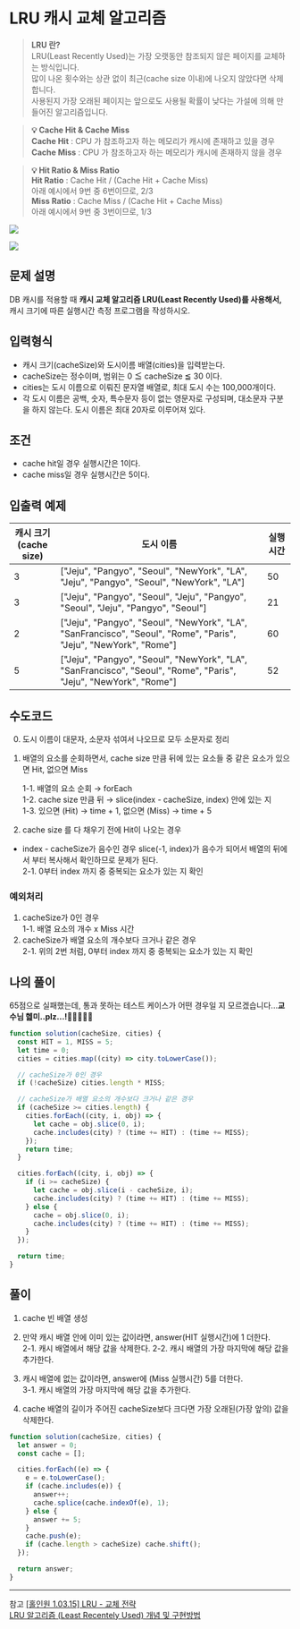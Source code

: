 # LRU 캐시 교체 알고리즘

> **LRU 란?** \
> LRU(Least Recently Used)는 가장 오랫동안 참조되지 않은 페이지를 교체하는 방식입니다. \
> 많이 나온 횟수와는 상관 없이 최근(cache size 이내)에 나오지 않았다면 삭제합니다.\
> 사용된지 가장 오래된 페이지는 앞으로도 사용될 확률이 낮다는 가설에 의해 만들어진 알고리즘입니다.

> **💡 Cache Hit & Cache Miss**\
> **Cache Hit** : CPU 가 참조하고자 하는 메모리가 캐시에 존재하고 있을 경우\
> **Cache Miss** : CPU 가 참조하고자 하는 메모리가 캐시에 존재하지 않을 경우

> **💡 Hit Ratio & Miss Ratio** \
> **Hit Ratio** : Cache Hit / (Cache Hit + Cache Miss) \
> 아래 예시에서 9번 중 6번이므로, 2/3 \
> **Miss Ratio** : Cache Miss / (Cache Hit + Cache Miss)\
> 아래 예시에서 9번 중 3번이므로, 1/3

![](https://velog.velcdn.com/images/iberis/post/ec6632aa-6964-4fe6-8cbe-19cfe40a3606/image.jpg)

![](https://velog.velcdn.com/images/iberis/post/159d6451-9cbd-4f3f-bfe9-9cec86528b2a/image.jpg)

## 문제 설명

DB 캐시를 적용할 때 **캐시 교체 알고리즘 LRU(Least Recently Used)를 사용해서,** 캐시 크기에 따른 실행시간 측정 프로그램을 작성하시오.

## 입력형식

- 캐시 크기(cacheSize)와 도시이름 배열(cities)을 입력받는다.
- cacheSize는 정수이며, 범위는 0 ≦ cacheSize ≦ 30 이다.
- cities는 도시 이름으로 이뤄진 문자열 배열로, 최대 도시 수는 100,000개이다.
- 각 도시 이름은 공백, 숫자, 특수문자 등이 없는 영문자로 구성되며, 대소문자 구분을 하지 않는다. 도시 이름은 최대 20자로 이루어져 있다.

## 조건

- cache hit일 경우 실행시간은 1이다.
- cache miss일 경우 실행시간은 5이다.

## 입출력 예제

| 캐시 크기 </br>(cache size) | 도시 이름                                                                                                         | 실행 시간 |
| --------------------------- | ----------------------------------------------------------------------------------------------------------------- | --------- |
| 3                           | ["Jeju", "Pangyo", "Seoul", "NewYork", "LA", "Jeju", "Pangyo", "Seoul", "NewYork", "LA"]                          | 50        |
| 3                           | ["Jeju", "Pangyo", "Seoul", "Jeju", "Pangyo", "Seoul", "Jeju", "Pangyo", "Seoul"]                                 | 21        |
| 2                           | ["Jeju", "Pangyo", "Seoul", "NewYork", "LA", "SanFrancisco", "Seoul", "Rome", "Paris", "Jeju", "NewYork", "Rome"] | 60        |
| 5                           | ["Jeju", "Pangyo", "Seoul", "NewYork", "LA", "SanFrancisco", "Seoul", "Rome", "Paris", "Jeju", "NewYork", "Rome"] | 52        |

## 수도코드

0. 도시 이름이 대문자, 소문자 섞여서 나오므로 모두 소문자로 정리

1. 배열의 요소를 순회하면서, cache size 만큼 뒤에 있는 요소들 중 같은 요소가 있으면 Hit, 없으면 Miss

   1-1. 배열의 요소 순회 → forEach \
   1-2. cache size 만큼 뒤 → slice(index - cacheSize, index) 안에 있는 지 \
   1-3. 있으면 (Hit) → time + 1, 없으면 (Miss) → time + 5

2. cache size 를 다 채우기 전에 Hit이 나오는 경우

- index - cacheSize가 음수인 경우 slice(-1, index)가 음수가 되어서 배열의 뒤에서 부터 복사해서 확인하므로 문제가 된다. \
  2-1. 0부터 index 까지 중 중복되는 요소가 있는 지 확인

### 예외처리

1.  cacheSize가 0인 경우 \
     1-1. 배열 요소의 개수 x Miss 시간
2.  cacheSize가 배열 요소의 개수보다 크거나 같은 경우 \
     2-1. 위의 2번 처럼, 0부터 index 까지 중 중복되는 요소가 있는 지 확인

## 나의 풀이

65점으로 실패했는데, 통과 못하는 테스트 케이스가 어떤 경우일 지 모르겠습니다...**교수님 헲미..plz...!👩🏻👩🏻‍💻**

```javascript
function solution(cacheSize, cities) {
  const HIT = 1, MISS = 5;
  let time = 0;
  cities = cities.map((city) => city.toLowerCase());

  // cacheSize가 0인 경우
  if (!cacheSize) cities.length * MISS;

  // cacheSize가 배열 요소의 개수보다 크거나 같은 경우
  if (cacheSize >= cities.length) {
    cities.forEach((city, i, obj) => {
      let cache = obj.slice(0, i);
      cache.includes(city) ? (time += HIT) : (time += MISS);
    });
    return time;
  }

  cities.forEach((city, i, obj) => {
    if (i >= cacheSize) {
      let cache = obj.slice(i - cacheSize, i);
      cache.includes(city) ? (time += HIT) : (time += MISS);
    } else {
      cache = obj.slice(0, i);
      cache.includes(city) ? (time += HIT) : (time += MISS);
    }
  });

  return time;
}
```

## 풀이

1. cache 빈 배열 생성
2. 만약 캐시 배열 안에 이미 있는 값이라면, answer(HIT 실행시간)에 1 더한다.\
   2-1. 캐시 배열에서 해당 값을 삭제한다.
   2-2. 캐시 배열의 가장 마지막에 해당 값을 추가한다.

3. 캐시 배열에 없는 값이라면, answer에 (Miss 실행시간) 5를 더한다.\
   3-1. 캐시 배열의 가장 마지막에 해당 값을 추가한다.

4. cache 배열의 길이가 주어진 cacheSize보다 크다면 가장 오래된(가장 앞의) 값을 삭제한다.

```javascript
function solution(cacheSize, cities) {
  let answer = 0;
  const cache = [];

  cities.forEach((e) => {
    e = e.toLowerCase();
    if (cache.includes(e)) {
      answer++;
      cache.splice(cache.indexOf(e), 1);
    } else {
      answer += 5;
    }
    cache.push(e);
    if (cache.length > cacheSize) cache.shift();
  });

  return answer;
}
```

---

참고 [[홀인원 1.03.15] LRU - 교체 전략](https://youtu.be/6wulDqi6z-s) \
[LRU 알고리즘 (Least Recentely Used) 개념 및 구현방법](https://dailylifeofdeveloper.tistory.com/355)
